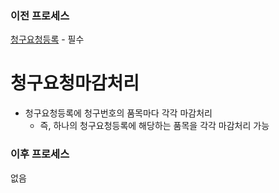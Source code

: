 ### 이전 프로세스

[청구요청등록](./청구요청등록.md#청구요청등록) - 필수

# 청구요청마감처리

- 청구요청등록에 청구번호의 품목마다 각각 마감처리
  - 즉, 하나의 청구요청등록에 해당하는 품목을 각각 마감처리 가능

### 이후 프로세스

없음
